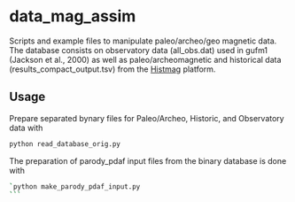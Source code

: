 # data_mag_assim

Scripts and example files to manipulate paleo/archeo/geo magnetic data. The database consists on observatory data (all_obs.dat) used in gufm1 (Jackson et al., 2000) as well as paleo/archeomagnetic and historical data (results_compact_output.tsv) from the [Histmag](https://cobs.zamg.ac.at/data/index.php/en/data-access/histmag) platform.

## Usage

Prepare separated bynary files for Paleo/Archeo, Historic, and Observatory data with
```bash
python read_database_orig.py
```

The preparation of parody_pdaf input files from the binary database is done with
````bash
`python make_parody_pdaf_input.py
```

